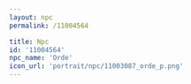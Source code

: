 ```yaml
---
layout: npc
permalink: /11004564

title: Npc
id: '11004564'
npc_name: 'Orde'
icon_url: 'portrait/npc/11003087_orde_p.png'
---
```

